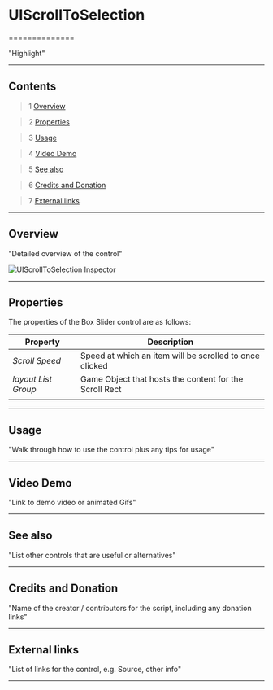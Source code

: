 # UIScrollToSelection

==============

"Highlight"

---------

## Contents

> 1 [Overview](#markdown-header-overview)

> 2 [Properties](#markdown-header-properties)

> 3 [Usage](#markdown-header-usage)

> 4 [Video Demo](#markdown-header-video-demo)

> 5 [See also](#markdown-header-see-also)

> 6 [Credits and Donation](#markdown-header-credits-and-donation)

> 7 [External links](#markdown-header-external-links)

---------

## Overview

"Detailed overview of the control"

![UIScrollToSelection Inspector](https://bitbucket.org/UnityUIExtensions/unity-ui-extensions/wiki/Controls/Images/UIScrollToSelectionInspector.jpg)

---------

## Properties

The properties of the Box Slider control are as follows:

Property | Description
--------- | --------------
*Scroll Speed*|Speed at which an item will be scrolled to once clicked
*layout List Group*|Game Object that hosts the content for the Scroll Rect
||

---------

## Usage

"Walk through how to use the control plus any tips for usage"

---------

## Video Demo

"Link to demo video or animated Gifs"

---------

## See also

"List other controls that are useful or alternatives"

---------

## Credits and Donation

"Name of the creator / contributors for the script, including any donation links"

---------

## External links

"List of links for the control, e.g. Source, other info"

---------

